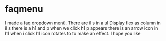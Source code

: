 # faqmenu
I made a faq dropdown menü.
There are il s in a ul
Display flex as column
in il s there is a h1 and p
when we click h1 p appears
there is an arrow icon in h1 
when i click h1 icon rotates to to make an effect.
I hope you like
